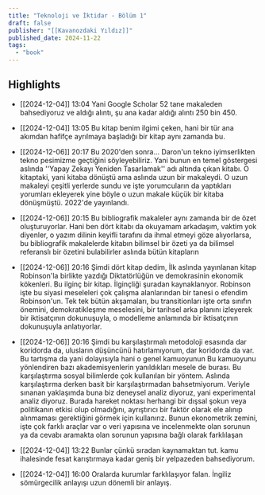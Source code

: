 ```yaml
---
title: "Teknoloji ve İktidar - Bölüm 1"
draft: false
publisher: "[[Kavanozdaki Yıldız]]"
published_date: 2024-11-22
tags:
  - "book"
---
```



## Highlights
* [[2024-12-04]] 13:04  Yani Google Scholar 52 tane makaleden bahsediyoruz ve aldığı alıntı, şu ana kadar aldığı alıntı 250 bin 450.

* [[2024-12-04]] 13:05  Bu kitap benim ilgimi çeken, hani bir tür ana akımdan hafifçe ayrılmaya başladığı bir kitap aynı zamanda bu.

* [[2024-12-06]] 20:17  Bu 2020'den sonra... Daron'un tekno iyimserlikten tekno pesimizme geçtiğini söyleyebiliriz. Yani bunun en temel göstergesi aslında ''Yapay Zekayı Yeniden Tasarlamak'' adı altında çıkan kitabı. O kitaptaki, yani kitaba dönüştü ama aslında uzun bir makaleydi. O uzun makaleyi çeşitli yerlerde sundu ve işte yorumcuların da yaptıkları yorumları ekleyerek yine böyle o uzun makale küçük bir kitaba dönüşmüştü. 2022'de yayınlandı.

* [[2024-12-06]] 20:15  Bu bibliografik makaleler aynı zamanda bir de özet oluşturuyorlar. Hani ben dört kitabı da okuyamam arkadaşım, vaktim yok diyenler, o yazım dilinin keyifli tarafını da ihmal etmeyi göze alıyorlarsa, bu bibliografik makalelerde kitabın bilimsel bir özeti ya da bilimsel referanslı bir özetini bulabilirler aslında bütün kitapların

* [[2024-12-06]] 20:16  Şimdi dört kitap dedim, İlk aslında yayınlanan kitap Robinson'la birlikte yazdığı Diktatörlüğün ve demokrasinin ekonomik kökenleri. Bu ilginç bir kitap. İlginçliği şuradan kaynaklanıyor. Robinson işte bu siyasi meseleleri çok çalışma alanlarından bir tanesi o efendim Robinson'un. Tek tek bütün akşamaları, bu transitionları işte orta sınıfın önemini, demokratikleşme meselesini, bir tarihsel arka planını izleyerek bir iktisatçının dokunuşuyla, o modelleme anlamında bir iktisatçının dokunuşuyla anlatıyorlar.

* [[2024-12-06]] 20:16  Şimdi bu karşılaştırmalı metodoloji esasında dar koridorda da, ulusların düşüncünü hatırlamıyorum, dar koridorda da var. Bu tartışma da yani dolayısıyla hani o genel kamuoyunun Bu kamuoyunu yönlendiren bazı akademisyenlerin yanıldıkları mesele de burası. Bu karşılaştırma sosyal bilimlerde çok kullanılan bir yöntem. Aslında karşılaştırma derken basit bir karşılaştırmadan bahsetmiyorum. Veriyle sınanan yaklaşımda buna biz deneysel analiz diyoruz, yani experimental analiz diyoruz. Burada hareket noktası herhangi bir dışsal şokun veya politikanın etkisi olup olmadığını, ayrıştırıcı bir faktör olarak ele alınıp alınmaması gerektiğini görmek için kullanırız. Bunun ekonometrik zemini, işte çok farklı araçlar var o veri yapısına ve incelenmekte olan sorunun ya da cevabı aramakta olan sorunun yapısına bağlı olarak farklılaşan

* [[2024-12-04]] 13:22  Bunlar çünkü sıradan kaynamaktan tut. kamu ihalesinde fesat karıştırmaya kadar geniş bir yelpazeden bahsediyorum.

* [[2024-12-04]] 16:00  Oralarda kurumlar farklılaşıyor falan. İngiliz sömürgecilik anlayışı uzun dönemli bir anlayış.


